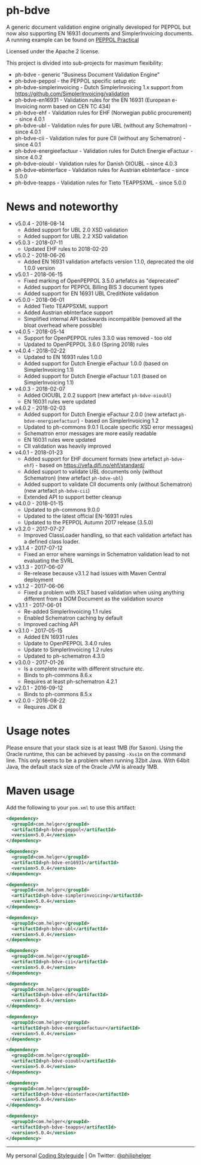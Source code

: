 # ph-bdve

A generic document validation engine originally developed for PEPPOL but now also supporting EN 16931 documents and SimplerInvoicing documents.
A running example can be found on [PEPPOL Practical](http://peppol.helger.com/public/menuitem-validation-bis2)

Licensed under the Apache 2 license.

This project is divided into sub-projects for maximum flexibility:
  * ph-bdve - generic "Business Document Validation Engine"
  * ph-bdve-peppol - the PEPPOL specific setup etc
  * ph-bdve-simplerinvoicing - Dutch SimplerInvoicing 1.x support from https://github.com/SimplerInvoicing/validation
  * ph-bdve-en16931 - Validation rules for the EN 16931 (European e-Invoicing norm based on CEN TC 434)
  * ph-bdve-ehf - Validation rules for EHF (Norwegian public procurement) - since 4.0.1
  * ph-bdve-ubl - Validation rules for pure UBL (without any Schematron) - since 4.0.1
  * ph-bdve-cii - Validation rules for pure CII (without any Schematron) - since 4.0.1
  * ph-bdve-energieefactuur - Validation rules for Dutch Energie eFactuur - since 4.0.2
  * ph-bdve-oioubl - Validation rules for Danish OIOUBL - since 4.0.3
  * ph-bdve-ebinterface - Validation rules for Austrian ebInterface - since 5.0.0
  * ph-bdve-teapps - Validation rules for Tieto TEAPPSXML - since 5.0.0
  
# News and noteworthy

* v5.0.4 - 2018-08-14
  * Added support for UBL 2.0 XSD validation
  * Added support for UBL 2.2 XSD validation
* v5.0.3 - 2018-07-11
  * Updated EHF rules to 2018-02-20 
* v5.0.2 - 2018-06-26
  * Added EN 16931 validation artefacts version 1.1.0, deprecated the old 1.0.0 version
* v5.0.1 - 2018-06-15
  * Fixed marking of OpenPEPPOL 3.5.0 artefatcs as "deprecated"
  * Added support for PEPPOL Billing BIS 3 document types
  * Added support for EN 16931 UBL CreditNote validation
* v5.0.0 - 2018-06-01
  * Added Tieto TEAPPSXML support
  * Added Austrian ebInterface support
  * Simplified internal API backwards incompatible (removed all the bloat overhead where possible)
* v4.0.5 - 2018-05-14
  * Support for OpenPEPPOL rules 3.3.0 was removed - too old
  * Updated to OpenPEPPOL 3.6.0 (Spring 2018) rules
* v4.0.4 - 2018-02-22
  * Updated to EN 16931 rules 1.0.0
  * Added support for Dutch Energie eFactuur 1.0.0 (based on SimplerInvoicing 1.1)
  * Added support for Dutch Energie eFactuur 1.0.1 (based on SimplerInvoicing 1.1)
* v4.0.3 - 2018-02-07
  * Added OIOUBL 2.0.2 support (new artefact `ph-bdve-oioubl`)
  * EN 16031 rules were updated
* v4.0.2 - 2018-02-03
  * Added support for Dutch Energie eFactuur 2.0.0 (new artefact `ph-bdve-energieefactuur`) - based on SimplerInvoicing 1.2 
  * Updated to ph-commons 9.0.1 (Locale specific XSD error messages)
  * Schematron error messages are more easily readable
  * EN 16031 rules were updated
  * CII validation was heavily improved
* v4.0.1 - 2018-01-23
  * Added support for EHF document formats (new artefact `ph-bdve-ehf`) - based on https://vefa.difi.no/ehf/standard/
  * Added support to validate UBL documents only (without Schematron) (new artefact `ph-bdve-ubl`)
  * Added support to validate CII documents only (without Schematron) (new artefact `ph-bdve-cii`)
  * Extended API to support better cleanup
* v4.0.0 - 2018-01-15
  * Updated to ph-commons 9.0.0
  * Updated to the latest official EN-16931 rules
  * Updated to the PEPPOL Autumn 2017 release (3.5.0)
* v3.2.0 - 2017-07-27
  * Improved ClassLoader handling, so that each validation artefact has a defined class loader. 
* v3.1.4 - 2017-07-12
  * Fixed an error where warnings in Schematron validation lead to not evaluating the SVRL
* v3.1.3 - 2017-06-07
  * Re-release because v3.1.2 had issues with Maven Central deployment
* v3.1.2 - 2017-06-06
  * Fixed a problem with XSLT based validation when using anything different from a DOM Document as the validation source 
* v3.1.1 - 2017-06-01
  * Re-added SimplerInvoicing 1.1 rules
  * Enabled Schematron caching by default
  * Improved caching API
* v3.1.0 - 2017-05-15
  * Added EN 16931 rules
  * Update to OpenPEPPOL 3.4.0 rules
  * Update to SimplerInvoicing 1.2 rules
  * Updated to ph-schematron 4.3.0
* v3.0.0 - 2017-01-26
  * Is a complete rewrite with different structure etc.
  * Binds to ph-commons 8.6.x
  * Requires at least ph-schematron 4.2.1
* v2.0.1 - 2016-09-12
  * Binds to ph-commons 8.5.x
* v2.0.0 - 2016-08-22
  * Requires JDK 8

# Usage notes
Please ensure that your stack size is at least 1MB (for Saxon). Using the Oracle runtime, this can be achieved by passing `-Xss1m` on the command line. This only seems to be a problem when running 32bit Java. With 64bit Java, the default stack size of the Oracle JVM is already 1MB.

# Maven usage
Add the following to your `pom.xml` to use this artifact:
```xml
<dependency>
  <groupId>com.helger</groupId>
  <artifactId>ph-bdve-peppol</artifactId>
  <version>5.0.4</version>
</dependency>

<dependency>
  <groupId>com.helger</groupId>
  <artifactId>ph-bdve-en16931</artifactId>
  <version>5.0.4</version>
</dependency>

<dependency>
  <groupId>com.helger</groupId>
  <artifactId>ph-bdve-simplerinvoicing</artifactId>
  <version>5.0.4</version>
</dependency>

<dependency>
  <groupId>com.helger</groupId>
  <artifactId>ph-bdve-ubl</artifactId>
  <version>5.0.4</version>
</dependency>

<dependency>
  <groupId>com.helger</groupId>
  <artifactId>ph-bdve-cii</artifactId>
  <version>5.0.4</version>
</dependency>

<dependency>
  <groupId>com.helger</groupId>
  <artifactId>ph-bdve-ehf</artifactId>
  <version>5.0.4</version>
</dependency>

<dependency>
  <groupId>com.helger</groupId>
  <artifactId>ph-bdve-energieefactuur</artifactId>
  <version>5.0.4</version>
</dependency>

<dependency>
  <groupId>com.helger</groupId>
  <artifactId>ph-bdve-oioubl</artifactId>
  <version>5.0.4</version>
</dependency>

<dependency>
  <groupId>com.helger</groupId>
  <artifactId>ph-bdve-ebinterface</artifactId>
  <version>5.0.4</version>
</dependency>

<dependency>
  <groupId>com.helger</groupId>
  <artifactId>ph-bdve-teapps</artifactId>
  <version>5.0.4</version>
</dependency>
```

---

My personal [Coding Styleguide](https://github.com/phax/meta/blob/master/CodingStyleguide.md) |
On Twitter: <a href="https://twitter.com/philiphelger">@philiphelger</a>
